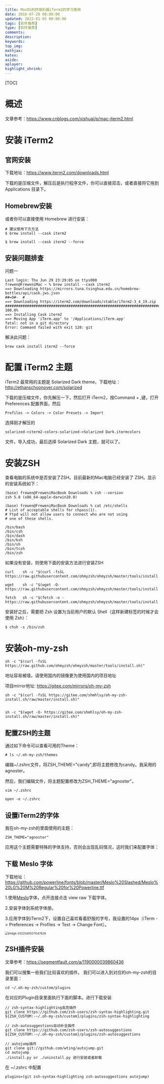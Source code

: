 ```yaml
---
title: MacOS的终端利器iTerm2的学习使用
date: 2016-07-20 00:00:00
updated: 2022-01-05 00:00:00
tags: [软件推荐]
type: [软件推荐]
comments: 
description: 
keywords:
top_img:
mathjax:
katex:
aside:
aplayer:
highlight_shrink:
---
```


[TOC]

# 概述

文章参考：https://www.cnblogs.com/xishuai/p/mac-iterm2.html

# 安装 iTerm2

## 官网安装

下载地址：https://www.iterm2.com/downloads.html

下载的是压缩文件，解压后是执行程序文件，你可以直接双击，或者直接将它拖到 Applications 目录下。

## Homebrew安装

或者你可以直接使用 Homebrew 进行安装：

```shell
# 建议使用下方方法
$ brew install --cask iterm2

$ brew install --cask iterm2 --force
```

## 安装问题排查

问题一

```shell
Last login: Thu Jun 29 23:29:05 on ttys000
frewen@FreweniMac ~ % brew install --cask iterm2
==> Downloading https://mirrors.tuna.tsinghua.edu.cn/homebrew-bottles/api/cask.jws.json
##=O#-  #                                                                                                      
==> Downloading https://iterm2.com/downloads/stable/iTerm2-3_4_19.zip
######################################################################################################### 100.0%
==> Installing Cask iterm2
==> Moving App 'iTerm.app' to '/Applications/iTerm.app'
fatal: not in a git directory
Error: Command failed with exit 128: git
```

解决此问题：

```shell
brew cask install iterm2 --force
```



# 配置 iTerm2 主题


iTerm2 最常用的主题是 Solarized Dark theme，下载地址：http://ethanschoonover.com/solarized


下载的是压缩文件，你先解压一下，然后打开 iTerm2，按Command + ,键，打开 Preferences 配置界面，然后

```shell
Profiles -> Colors -> Color Presets -> Import
```
选择刚才解压的

```shell
solarized->iterm2-colors-solarized->Solarized Dark.itermcolors
```

文件，导入成功，最后选择 Solarized Dark 主题，就可以了。

# 安装ZSH


查看电脑的系统中是否安装了ZSH。目前最新的Mac电脑已经安装了 ZSH。显示的安装系统如下：


```shell
(base) frewen@FreweniMacBook Downloads % zsh --version
zsh 5.8 (x86_64-apple-darwin20.0)

(base) frewen@FreweniMacBook Downloads % cat /etc/shells
# List of acceptable shells for chpass(1).
# Ftpd will not allow users to connect who are not using
# one of these shells.

/bin/bash
/bin/csh
/bin/dash
/bin/ksh
/bin/sh
/bin/tcsh
/bin/zsh
```

如果没有安装，则使用下面的安装方法进行安装ZSH


```shell
curl	sh -c "$(curl -fsSL https://raw.githubusercontent.com/ohmyzsh/ohmyzsh/master/tools/install.sh)"

wget	sh -c "$(wget -O- https://raw.githubusercontent.com/ohmyzsh/ohmyzsh/master/tools/install.sh)"

fetch	sh -c "$(fetch -o - https://raw.githubusercontent.com/ohmyzsh/ohmyzsh/master/tools/install.sh)"
```


安装好之后，需要把 Zsh 设置为当前用户的默认 Shell（这样新建标签的时候才会使用 Zsh）：


```shell
$ chsh -s /bin/zsh
```



# 安装oh-my-zsh


```shell
sh -c "$(curl -fsSL https://raw.github.com/ohmyzsh/ohmyzsh/master/tools/install.sh)"
```

地址容易被墙，请使用国内的镜像更为使用国内的项目地址

项目mirror地址: https://gitee.com/mirrors/oh-my-zsh

```shell
sh -c "$(curl -fsSL https://gitee.com/shmhlsy/oh-my-zsh-install.sh/raw/master/install.sh)"


sh -c "$(wget -O- https://gitee.com/shmhlsy/oh-my-zsh-install.sh/raw/master/install.sh)"

```

## 配置ZSH的主题

通过如下命令可以查看可用的Theme：


```shell
# ls ~/.oh-my-zsh/themes
```

编辑~/.zshrc文件，将ZSH_THEME="candy",即将主题修改为candy。我采用的agnoster。

然后，我们编辑文件，将主题配置修改为ZSH_THEME="agnoster"。

```shell
vim ~/.zshrc

open -e ~/.zshrc
```



## 设置iTerm2的字体

我在oh-my-zsh的里面使用的主题：

```shell
ZSH_THEME="agnoster"
```

应用这个主题需要特殊的字体支持，否则会出现乱码情况，这时我们来配置字体：

## 下载 Meslo 字体

下载地址：https://github.com/powerline/fonts/blob/master/Meslo%20Slashed/Meslo%20LG%20M%20Regular%20for%20Powerline.ttf

1.使用[Meslo](https://github.com/powerline/fonts/blob/master/Meslo%20Slashed/Meslo%20LG%20M%20Regular%20for%20Powerline.ttf)字体，点开连接点击 view raw 下载字体。

2.安装字体到系统字体册。

3.应用字体到iTerm2下，设置自己喜欢看着舒服的字号，我设置的14px（iTerm -> Preferences -> Profiles -> Text -> Change Font）。

<img src="images/image-20220405211047626.png" alt="image-20220405211047626" style="zoom:66%;" />


## ZSH插件安装

文章参考：https://segmentfault.com/a/1190000039860436


我们可以搜集一些我们比较喜欢的插件。 我们可以进入到对应的oh-my-zsh的目录里面：

```
cd ~/.oh-my-zsh/custom/plugins
```
在对应的Plugin目录里面执行下面的脚本。进行下载安装

```shell
// zsh-syntax-highlighting高亮插件
git clone https://github.com/zsh-users/zsh-syntax-highlighting.git ${ZSH_CUSTOM:-~/.oh-my-zsh/custom}/plugins/zsh-syntax-highlighting

// zsh-autosuggestions自动补全插件
git clone https://github.com/zsh-users/zsh-autosuggestions ${ZSH_CUSTOM:-~/.oh-my-zsh/custom}/plugins/zsh-autosuggestions

// autojump插件
git clone git://github.com/wting/autojump.git
cd autojump
./install.py or ./uninstall.py 进行安装或者卸载

```

在 ~/.zshrc 中配置

```shell
plugins=(git zsh-syntax-highlighting zsh-autosuggestions autojump)
```





